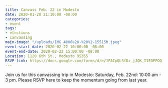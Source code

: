 ```yaml
---
title: Canvass Feb. 22 in Modesto
date: 2020-01-28 21:10:00 -08:00
categories:
- event
tags:
- elections
- canvassing
main-image: "/uploads/IMG_4006%20-%20V2-15515b.jpeg"
event-start-date: 2020-02-22 10:00:00 -08:00
event-end-date: 2020-02-22 15:00:00 -08:00
Location: 1120 6th St., Modesto 95355
RSVP-link: https://docs.google.com/forms/d/e/1FAIpQLSfDz_jJQK_I1EOFFOQiw1sUHUwUO3f3CwZg3TiSECrsf-tvOg/viewform
---
```


Join us for this canvassing trip in Modesto: Saturday, Feb. 22nd:  10:00 am - 3 pm.  Please RSVP here to keep the momentum going from last year. 